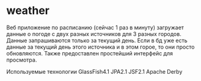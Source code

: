 weather
=======

Веб приложение по расписанию (сейчас 1 раз в минуту) загружает данные о погоде с двух разных источников для 3 разных городов.
Данные запрашиваются только за текущий день. Если в бд уже есть данные за текущий день этого источника и в этом горое, то они просто обновляются. 
Также предоставлен простейший интерфейс для просмотра.

Используемые технологии
GlassFish4.1
JPA2.1
JSF2.1
Apache Derby

